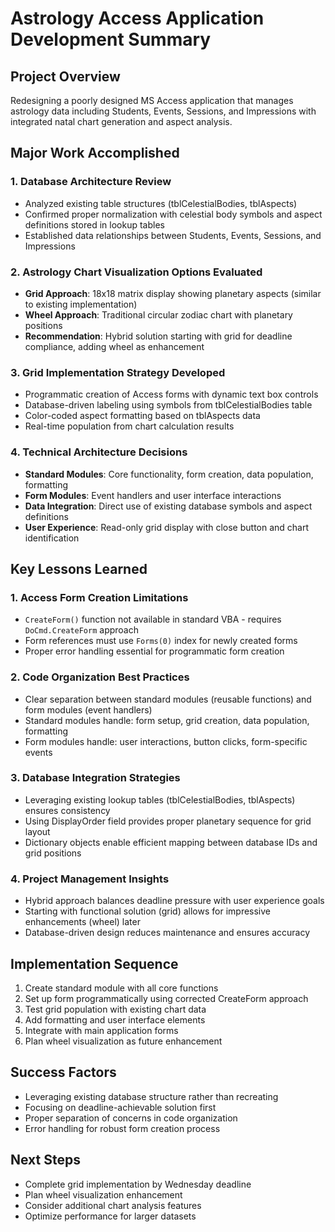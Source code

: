# Astrology Access Application Development Summary

## Project Overview
Redesigning a poorly designed MS Access application that manages astrology data including Students, Events, Sessions, and Impressions with integrated natal chart generation and aspect analysis.

## Major Work Accomplished

### 1. Database Architecture Review
- Analyzed existing table structures (tblCelestialBodies, tblAspects)
- Confirmed proper normalization with celestial body symbols and aspect definitions stored in lookup tables
- Established data relationships between Students, Events, Sessions, and Impressions

### 2. Astrology Chart Visualization Options Evaluated
- **Grid Approach**: 18x18 matrix display showing planetary aspects (similar to existing implementation)
- **Wheel Approach**: Traditional circular zodiac chart with planetary positions
- **Recommendation**: Hybrid solution starting with grid for deadline compliance, adding wheel as enhancement

### 3. Grid Implementation Strategy Developed
- Programmatic creation of Access forms with dynamic text box controls
- Database-driven labeling using symbols from tblCelestialBodies table
- Color-coded aspect formatting based on tblAspects data
- Real-time population from chart calculation results

### 4. Technical Architecture Decisions
- **Standard Modules**: Core functionality, form creation, data population, formatting
- **Form Modules**: Event handlers and user interface interactions
- **Data Integration**: Direct use of existing database symbols and aspect definitions
- **User Experience**: Read-only grid display with close button and chart identification

## Key Lessons Learned

### 1. Access Form Creation Limitations
- `CreateForm()` function not available in standard VBA - requires `DoCmd.CreateForm` approach
- Form references must use `Forms(0)` index for newly created forms
- Proper error handling essential for programmatic form creation

### 2. Code Organization Best Practices
- Clear separation between standard modules (reusable functions) and form modules (event handlers)
- Standard modules handle: form setup, grid creation, data population, formatting
- Form modules handle: user interactions, button clicks, form-specific events

### 3. Database Integration Strategies
- Leveraging existing lookup tables (tblCelestialBodies, tblAspects) ensures consistency
- Using DisplayOrder field provides proper planetary sequence for grid layout
- Dictionary objects enable efficient mapping between database IDs and grid positions

### 4. Project Management Insights
- Hybrid approach balances deadline pressure with user experience goals
- Starting with functional solution (grid) allows for impressive enhancements (wheel) later
- Database-driven design reduces maintenance and ensures accuracy

## Implementation Sequence
1. Create standard module with all core functions
2. Set up form programmatically using corrected CreateForm approach
3. Test grid population with existing chart data
4. Add formatting and user interface elements
5. Integrate with main application forms
6. Plan wheel visualization as future enhancement

## Success Factors
- Leveraging existing database structure rather than recreating
- Focusing on deadline-achievable solution first
- Proper separation of concerns in code organization
- Error handling for robust form creation process

## Next Steps
- Complete grid implementation by Wednesday deadline
- Plan wheel visualization enhancement
- Consider additional chart analysis features
- Optimize performance for larger datasets